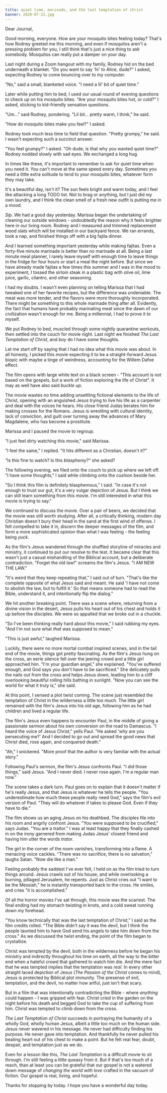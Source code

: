 ```yaml
---
title: quiet time, marinade, and the last temptation of christ
banner: 2020-07-22.jpg
---
```


Dear Journal,

Good morning, everyone.  How are your mosquito bites feeling today?
That's how Rodney greeted me this morning, and even if mosquitos
aren't a pressing problem for you, I still think that's just a nice
thing to ask somebody.  Mosquitos can really put a damper on your day.

Last night during a Zoom hangout with my family, Rodney hid on the bed
underneath a blanket.  "Do you want to say 'hi' to Alice, dude?" I
asked, expecting Rodney to come bouncing over to my computer.

"No," said a small, blanketed voice.  "I need a lil' bit of quiet
time."

Later while putting him to bed, I used our usual round of evening
questions to check up on his mosquito bites.  "Are your mosquito bites
hot, or cold?" I asked, sticking to kid-friendly sensation questions.

"Um..." said Rodney, pondering.  "Lil bit... pretty warm, I think," he
said.

"How do mosquito bites make you feel?" I asked.

Rodney took much less time to field that question.  "Pretty grumpy,"
he said.  I wasn't expecting such a succinct answer.

"You feel grumpy?" I asked.  "Oh dude, is that why you wanted quiet
time?"  Rodney nodded slowly with sad eyes.  We exchanged a long hug.

In times like these, it's important to remember to ask for quiet time
when you need it.  You can't move at the same speed every day.
Sometimes you need a little extra solitude to tend to your mosquito
bites, whatever form they may take.

It's a beautiful day, isn't it?  The sun feels bright and warm today,
and I feel like attacking a long TODO list.  Not to brag or anything,
but I just did my own laundry, and I think the clean smell of a fresh
new outfit is putting me in a mood.

_Sip_.  We had a good day yesterday.  Marissa began the undertaking of
cleaning our outside windows - undoubtedly the reason why it feels
brighter here in our living room.  Rodney and I measured and trimmed
replacement wood slats which will be installed in our backyard fence.
We ran errands, took a nap, and finished things off with a big fajita
dinner.

And I learned something important yesterday while making fajitas.
Even a forty-five minute marinade is better than no marinade at all.
Being a last minute meal planner, I rarely leave myself with enough
time to leave things in the fridge for four hours or start a meal the
night before.  But since we have already made fajitas a few times this
summer and I was in the mood to experiment, I tossed the sirloin steak
in a plastic bag with olive oil, lime juice, garlic, cilantro, and
other seasoning.

I had my doubts.  I wasn't even planning on telling Marissa that I had
tweaked one of her favorite recipes, but the difference was
undeniable.  The meat was more tender, and the flavors were more
thoroughly incorporated.  There might be something to this whole
marinade thing after all.  Evidently, the fact that humans have
probably marinating meat since the dawn of our civilization wasn't
enough for me.  Being a millennial, I had to prove it to myself.

We put Rodney to bed, muscled through some nightly quarantine
workouts, then settled into the couch for movie night.  Last night we
finished _The Last Temptation of Christ_, and _boy_ do I have some
thoughts.

Let me start off by saying that I had no idea what this movie was
about.  In all honesty, I picked this movie expecting it to be a
straight-forward Jesus biopic with maybe a tinge of weirdness,
accounting for the Willem Dafoe effect.

The film opens with large white text on a black screen - "This account
is not based on the gospels, but a work of fiction exploring the life
of Christ".  It may as well have also said _buckle up_.

The movie wastes no time adding unsettling fictional elements to the
life of Christ, opening with an anguished Jesus trying to live his
life as a carpenter and deal with the voices he hears.  His close
friend Judas berates him for making crosses for the Romans.  Jesus is
wrestling with cultural identity, lack of conviction, and guilt over
turning away the advances of Mary Magdalene, who has become a
prostitute.

Marissa and I paused the movie to regroup.

"I just feel dirty watching this movie," said Marissa.

"I feel the same," I replied.  "It hits different as a Christian,
doesn't it?"

"Is this fine to watch?  Is this _blasphemy_?" she asked?

The following evening, we filed onto the couch to pick up where we
left off.  "I have some thoughts," I said while climbing onto the
cushion beside her.

"So I think this film is definitely blasphemous," I said.  "In case
it's not enough to trust our gut, it's a very vulgar depiction of
Jesus.  But I think we can still learn something from this movie.  I'm
still interested in what this movie is trying to say."

We continued to discuss the movie.  Over a pair of beers, we decided
that the movie was still worth studying.  After all, a critically
thinking, modern day Christian doesn't bury their head in the sand at
the first wind of offense.  I felt compelled to take it in, discern
the deeper messages of the film, and form a more sophisticated opinion
than what I was feeling - the feeling being _yuck_.

As the film's Jesus wandered through the shuffled storyline of
miracles and ministry, it continued to put our resolve to the test.
It became clear that this wasn't just a casual mishandling of the
Biblical account, but a deliberate contradiction.  "Forget the old
law!" screams the film's Jesus.  "I AM NEW THE LAW."

"It's weird that they keep repeating that," I said out of turn.
"That's like the complete opposite of what Jesus said and meant.  He
said 'I have not come to abolish the law, but to fulfill it.'  So that
means someone had to read the Bible, understand it, and intentionally
flip the dialog."

We hit another breaking point.  There was a scene where, returning
from a divine vision in the desert, Jesus pulls his heart out of his
chest and holds it up before the disciples.  We were so appalled that
we broke out in a chuckle.

"So I've been thinking really hard about this movie," I said rubbing
my eyes.  "And I'm not sure what _that_ was supposed to mean."

"This is just awful," laughed Marissa.

Luckily, there were no more mortal combat inspired scenes, and in the
tail end of the movie, things got pretty fascinating.  As the film's
Jesus hung on the cross, an eerie silence fell over the jeering crowd
and a little girl approached him.  "I'm your guardian angel," she
explained.  "You've suffered enough, and God says you don't have to be
sacrificed."  She delicately pulls the nails out from the cross and
helps Jesus down, leading him to a cliff overlooking beautiful rolling
hills bathing in sunlight.  "Now you can see the world for what it
truly is," she said.

At this point, I sensed a plot twist coming.  The scene just resembled
the temptation of Christ in the wilderness a little too much.  The
little girl remained with the film's Jesus into his old age, following
him as he had children and lived a regular life.

The film's Jesus even happens to encounter Paul, in the middle of
giving a passionate sermon about his own conversion on the road to
Damascus.  "I heard the voice of Jesus Christ," yells Paul.  "He asked
'why are you persecuting me?'  And I decided to go out and spread the
good news that Christ died, rose again, and conquered death."

"Ah," I snickered.  "More proof that the author is very familiar with
the actual story."

Following Paul's sermon, the film's Jesus confronts Paul.  "I did
those things," said Jesus.  "And I never died.  I never rose again.
I'm a regular man now."

The scene takes a dark turn.  Paul goes on to explain that it doesn't
matter if he's really Jesus, and that Jesus is whatever he tells the
people.  "You underestimate how much these people really need God,"
says the film's evil version of Paul.  "They will do whatever if takes
to please God.  Even if they have to die."

The film shows us an aging Jesus on his deathbed.  The disciples file
into his room and angrily confront Jesus.  "You were supposed to be
crucified," says Judas.  "You are a traitor."  I was at least happy
that they finally cashed in on the irony garnered from making Judas
Jesus' closest friend and having him utter the words _trator_.

The girl in the corner of the room vanishes, transforming into a
flame.  A menacing voice cackles.  "There was no sacrifice, there is
no salvation," laughs Satan.  "Now die like a man."

Feeling probably the saddest I've ever felt, I held on as the film
tried to turn things around.  Jesus crawls out of his house, and while
overlooking a burning, pillaged Jerusalem, he repents.  Just as Christ
cries out "I want to be the Messiah," he is instantly transported back
to the cross.  He smiles, and cries "it is accomplished."

Of all the horror movies I've sat through, this movie was the
scariest.  The final ending had my stomach twisting in knots, and a
cold sweat running down my forehead.

"You know technically that was the last temptation of Christ," I said
as the film credits rolled.  "The Bible didn't say it was the devil,
but I think the people taunted him to have God send his angels to take
him down from the cross."  As we discussed the twist ending, the point
of the film began to crystallize.

Christ was tempted by the devil, both in the wilderness before he
began his ministry and indirectly throughout his time on earth, all
the way to the bitter end when a hateful crowd that gathered to watch
him die.  And the mere fact that he was tempted implies that the
temptation was _real_.  In every other straight laced depiction of
Jesus (_The Passion of the Christ_ comes to mind), Jesus is protected
by Biblical plot immunity.  The presense of evil, temptation, and the
devil, no matter how artful, just isn't that scary.

But in a film that was intentionally contradicting the Bible - where
_anything_ could happen - I was gripped with fear.  Christ cried in
the garden on the night before his death and begged God to take the
cup of suffering from him.  Christ was tempted to climb down from the
cross.

_The Last Temptation of Christ_ succeeds in portraying the humanity of
a wholly God, wholly human Jesus, albeit a little too much on the
human side.  Jesus never wavered in his message.  He never had
difficulty finding his purpose.  He never gave into temptation.  And
thankfully he never pulled his beating heart out of his chest to make
a point.  But he felt real fear, doubt, despair, and temptation just
as we do.

Even for a lesson like this, _The Last Temptation_ is a difficult
movie to sit through.  I'm still feeling a little queasy from it.  But
if that's too much of a reach, than at least you can be grateful that
our gospel is not a watered down message of _changing the world with
love_ crafted in the vacuum of fiction.  Our gospel is real, living,
and hopeful.

Thanks for stopping by today.  I hope you have a wonderful day today.
